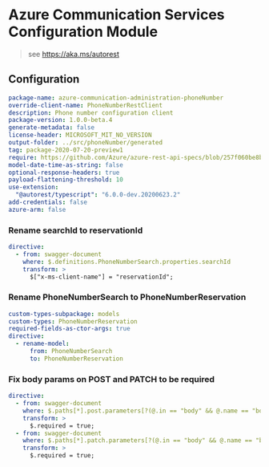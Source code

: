 # Azure Communication Services Configuration Module

> see https://aka.ms/autorest

## Configuration

```yaml
package-name: azure-communication-administration-phoneNumber
override-client-name: PhoneNumberRestClient
description: Phone number configuration client
package-version: 1.0.0-beta.4
generate-metadata: false
license-header: MICROSOFT_MIT_NO_VERSION
output-folder: ../src/phoneNumber/generated
tag: package-2020-07-20-preview1
require: https://github.com/Azure/azure-rest-api-specs/blob/257f060be8b60d8468584682aa2d71b1faa5f82c/specification/communication/data-plane/readme.md
model-date-time-as-string: false
optional-response-headers: true
payload-flattening-threshold: 10
use-extension:
  "@autorest/typescript": "6.0.0-dev.20200623.2"
add-credentials: false
azure-arm: false
```

### Rename searchId to reservationId

```yaml
directive:
  - from: swagger-document
    where: $.definitions.PhoneNumberSearch.properties.searchId
    transform: >
      $["x-ms-client-name"] = "reservationId";
```

### Rename PhoneNumberSearch to PhoneNumberReservation

```yaml
custom-types-subpackage: models
custom-types: PhoneNumberReservation
required-fields-as-ctor-args: true
directive:
  - rename-model:
      from: PhoneNumberSearch
      to: PhoneNumberReservation
```

### Fix body params on POST and PATCH to be required

```yaml
directive:
  - from: swagger-document
    where: $.paths[*].post.parameters[?(@.in == "body" && @.name == "body")]
    transform: >
      $.required = true;
  - from: swagger-document
    where: $.paths[*].patch.parameters[?(@.in == "body" && @.name == "body")]
    transform: >
      $.required = true;
```
